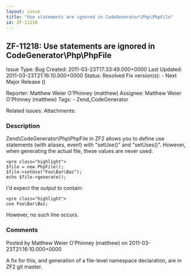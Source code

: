 ```yaml
---
layout: issue
title: "Use statements are ignored in CodeGenerator\Php\PhpFile"
id: ZF-11218
---
```


ZF-11218: Use statements are ignored in CodeGenerator\\Php\\PhpFile
-------------------------------------------------------------------

 Issue Type: Bug Created: 2011-03-23T17:33:49.000+0000 Last Updated: 2011-03-23T21:16:10.000+0000 Status: Resolved Fix version(s): - Next Major Release ()
 
 Reporter:  Matthew Weier O'Phinney (matthew)  Assignee:  Matthew Weier O'Phinney (matthew)  Tags: - Zend\_CodeGenerator
 
 Related issues: 
 Attachments: 
### Description

Zend\\CodeGenerator\\Php\\PhpFile in ZF2 allows you to define use statements (with aliases, even!) with "setUse()" and "setUses()". However, when generating the actual file, these values are never used.

 
    <pre class="highlight">
    $file = new PhpFile();
    $file->setUse("Foo\Bar\Baz");
    echo $file->generate();


I'd expect the output to contain:

 
    <pre class="highlight">
    use Foo\Bar\Baz;


However, no such line occurs.

 

 

### Comments

Posted by Matthew Weier O'Phinney (matthew) on 2011-03-23T21:16:10.000+0000

A fix for this, and generation of a file-level namespace declaration, are in ZF2 git master.

 

 